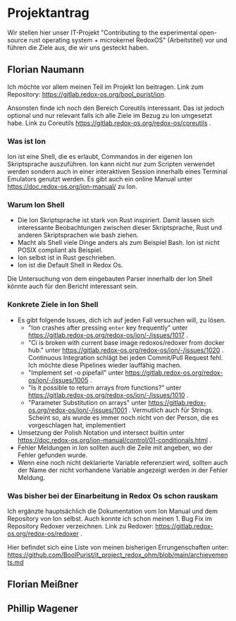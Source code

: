 # Projektantrag
Wir stellen hier unser IT-Projekt "Contributing to the experimental open-source rust operating system + microkernel RedoxOS" (Arbeitstitel) vor und führen die Ziele aus, die wir uns gesteckt haben.

## Florian Naumann

Ich möchte vor allem meinen Teil im Projekt Ion beitragen. 
Link zum Repository: https://gitlab.redox-os.org/bool_purist/ion.

Ansonsten finde ich noch den Bereich Coreutils interessant. 
Das ist jedoch optional und nur relevant falls ich alle Ziele im Bezug zu Ion umgesetzt habe. 
Link zu Coreutils https://gitlab.redox-os.org/redox-os/coreutils .

### Was ist Ion 

Ion ist eine Shell, die es erlaubt, Commandos in der eigenen Ion Skriptsprache auszuführen.
Ion kann nicht nur zum Scripten verwendet werden sondern 
auch in einer interaktiven Session innerhalb eines Terminal Emulators genutzt werden.
Es gibt auch ein online Manual unter https://doc.redox-os.org/ion-manual/ zu Ion.

### Warum Ion Shell

- Die Ion Skriptsprache ist stark von Rust inspiriert. 
  Damit lassen sich interessante Beobachtungen zwischen dieser Skriptsprache, Rust und anderen Skriptsprachen wie bash ziehen.
- Macht als Shell viele Dinge anders als zum Beispiel Bash. Ion ist nicht POSIX compliant als Beispiel.
- Ion selbst ist in Rust geschrieben.
- Ion ist die Default Shell in Redox Os.

Die Untersuchung von dem eingebauten Parser innerhalb der Ion Shell könnte 
auch für den Bericht interessant sein.

### Konkrete Ziele in Ion Shell

- Es gibt folgende Issues, dich ich auf jeden Fall versuchen will, zu lösen.
  - "Ion crashes after pressing `enter` key frequently" unter https://gitlab.redox-os.org/redox-os/ion/-/issues/1017 .
  - "Ci is broken with current base image redoxos/redoxer from docker hub." unter https://gitlab.redox-os.org/redox-os/ion/-/issues/1020 .
    Continuous Integration schlägt bei jeden Commit/Pull Request fehl. Ich möchte diese Pipelines wieder lauffähig machen.
  - "Implement set -o pipefail" unter https://gitlab.redox-os.org/redox-os/ion/-/issues/1005 .
  - "Is it possible to return arrays from functions?" unter https://gitlab.redox-os.org/redox-os/ion/-/issues/1010 .
  - "Parameter Substitution on arrays" unter https://gitlab.redox-os.org/redox-os/ion/-/issues/1001 .
    Vermutlich auch für Strings.
    Scheint so, als wurde es immer noch nicht von der Person, die es vorgeschlagen hat, implementiert 
- Umsetzung der Polish Notation und intersect builtin unter https://doc.redox-os.org/ion-manual/control/01-conditionals.html .
- Fehler Meldungen in Ion sollten auch die Zeile mit angeben, wo der Fehler gefunden wurde. 
- Wenn eine noch nicht deklarierte Variable referenziert wird, 
  sollten auch der Name der nicht vorhandene Variable angezeigt werden in der Fehler Meldung.

### Was bisher bei der Einarbeitung in Redox Os schon rauskam

Ich ergänzte hauptsächlich die Dokumentation vom Ion Manual und dem Repository von Ion selbst.
Auch konnte ich schon meinen 1. Bug Fix im Repository Redoxer verzeichnen.
Link zu Redoxer: https://gitlab.redox-os.org/redox-os/redoxer .

Hier befindet sich eine Liste von meinen bisherigen Errungenschaften unter: 
https://github.com/BoolPurist/it_project_redox_ohm/blob/main/archievements.md

## Florian Meißner

## Phillip Wagener
